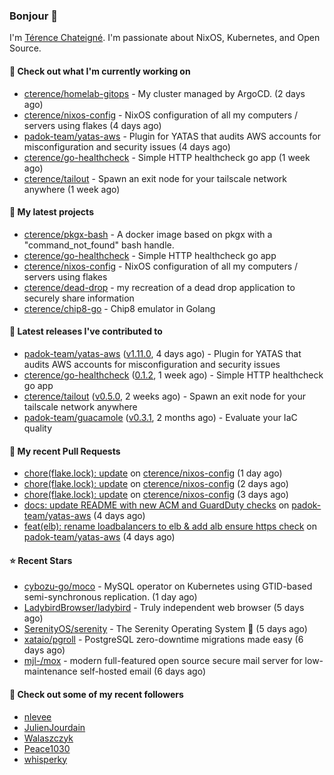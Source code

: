 ### Bonjour 👋

I'm [Térence Chateigné](https://www.terence.cloud). I'm passionate about NixOS, Kubernetes, and Open Source.

#### 👷 Check out what I'm currently working on

- [cterence/homelab-gitops](https://github.com/cterence/homelab-gitops) - My cluster managed by ArgoCD. (2 days ago)
- [cterence/nixos-config](https://github.com/cterence/nixos-config) - NixOS configuration of all my computers / servers using flakes (4 days ago)
- [padok-team/yatas-aws](https://github.com/padok-team/yatas-aws) - Plugin for YATAS that audits AWS accounts for misconfiguration and security issues (4 days ago)
- [cterence/go-healthcheck](https://github.com/cterence/go-healthcheck) - Simple HTTP healthcheck go app (1 week ago)
- [cterence/tailout](https://github.com/cterence/tailout) - Spawn an exit node for your tailscale network anywhere (1 week ago)

#### 🌱 My latest projects

- [cterence/pkgx-bash](https://github.com/cterence/pkgx-bash) - A docker image based on pkgx with a &#34;command_not_found&#34; bash handle.
- [cterence/go-healthcheck](https://github.com/cterence/go-healthcheck) - Simple HTTP healthcheck go app
- [cterence/nixos-config](https://github.com/cterence/nixos-config) - NixOS configuration of all my computers / servers using flakes
- [cterence/dead-drop](https://github.com/cterence/dead-drop) - my recreation of a dead drop application to securely share information
- [cterence/chip8-go](https://github.com/cterence/chip8-go) - Chip8 emulator in Golang

#### 🔭 Latest releases I've contributed to

- [padok-team/yatas-aws](https://github.com/padok-team/yatas-aws) ([v1.11.0](https://github.com/padok-team/yatas-aws/releases/tag/v1.11.0), 4 days ago) - Plugin for YATAS that audits AWS accounts for misconfiguration and security issues
- [cterence/go-healthcheck](https://github.com/cterence/go-healthcheck) ([0.1.2](https://github.com/cterence/go-healthcheck/releases/tag/0.1.2), 1 week ago) - Simple HTTP healthcheck go app
- [cterence/tailout](https://github.com/cterence/tailout) ([v0.5.0](https://github.com/cterence/tailout/releases/tag/v0.5.0), 2 weeks ago) - Spawn an exit node for your tailscale network anywhere
- [padok-team/guacamole](https://github.com/padok-team/guacamole) ([v0.3.1](https://github.com/padok-team/guacamole/releases/tag/v0.3.1), 2 months ago) - Evaluate your IaC quality

#### 🔨 My recent Pull Requests

- [chore(flake.lock): update](https://github.com/cterence/nixos-config/pull/125) on [cterence/nixos-config](https://github.com/cterence/nixos-config) (1 day ago)
- [chore(flake.lock): update](https://github.com/cterence/nixos-config/pull/124) on [cterence/nixos-config](https://github.com/cterence/nixos-config) (2 days ago)
- [chore(flake.lock): update](https://github.com/cterence/nixos-config/pull/123) on [cterence/nixos-config](https://github.com/cterence/nixos-config) (3 days ago)
- [docs: update README with new ACM and GuardDuty checks](https://github.com/padok-team/yatas-aws/pull/191) on [padok-team/yatas-aws](https://github.com/padok-team/yatas-aws) (4 days ago)
- [feat(elb): rename loadbalancers to elb &amp; add alb ensure https check](https://github.com/padok-team/yatas-aws/pull/190) on [padok-team/yatas-aws](https://github.com/padok-team/yatas-aws) (4 days ago)

#### ⭐ Recent Stars

- [cybozu-go/moco](https://github.com/cybozu-go/moco) - MySQL operator on Kubernetes using GTID-based semi-synchronous replication. (1 day ago)
- [LadybirdBrowser/ladybird](https://github.com/LadybirdBrowser/ladybird) - Truly independent web browser (5 days ago)
- [SerenityOS/serenity](https://github.com/SerenityOS/serenity) - The Serenity Operating System 🐞 (5 days ago)
- [xataio/pgroll](https://github.com/xataio/pgroll) - PostgreSQL zero-downtime migrations made easy (6 days ago)
- [mjl-/mox](https://github.com/mjl-/mox) - modern full-featured open source secure mail server for low-maintenance self-hosted email (6 days ago)

#### 👯 Check out some of my recent followers

- [nlevee](https://github.com/nlevee)
- [JulienJourdain](https://github.com/JulienJourdain)
- [Walaszczyk](https://github.com/Walaszczyk)
- [Peace1030](https://github.com/Peace1030)
- [whisperky](https://github.com/whisperky)

